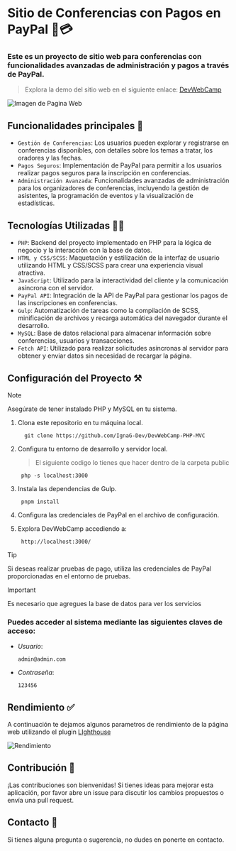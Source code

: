 # Sitio de Conferencias con Pagos en PayPal 💼💳
### Este es un proyecto de sitio web para conferencias con funcionalidades avanzadas de administración y pagos a través de PayPal.
> Explora la demo del sitio web en el siguiente enlace: [DevWebCamp](https://pelgoho.nyc.dom.my.id/)

![Imagen de Pagina Web](https://github.com/IgnaG-Dev/DevWebCamp-PHP-MVC/assets/163780789/82e72162-5f8c-44a0-992c-76b28501399c "Pagina Web DevWebCamp")

## Funcionalidades principales 🥇
- `Gestión de Conferencias`: Los usuarios pueden explorar y registrarse en conferencias disponibles, con detalles sobre los temas a tratar, los oradores y las fechas.
- `Pagos Seguros`: Implementación de PayPal para permitir a los usuarios realizar pagos seguros para la inscripción en conferencias.
- `Administración Avanzada`: Funcionalidades avanzadas de administración para los organizadores de conferencias, incluyendo la gestión de asistentes, la programación de eventos y la visualización de estadísticas.
## Tecnologías Utilizadas 🧑‍💻
- `PHP`: Backend del proyecto implementado en PHP para la lógica de negocio y la interacción con la base de datos.
- `HTML y CSS/SCSS`: Maquetación y estilización de la interfaz de usuario utilizando HTML y CSS/SCSS para crear una experiencia visual atractiva.
- `JavaScript`: Utilizado para la interactividad del cliente y la comunicación asíncrona con el servidor.
- `PayPal API`: Integración de la API de PayPal para gestionar los pagos de las inscripciones en conferencias.
- `Gulp`: Automatización de tareas como la compilación de SCSS, minificación de archivos y recarga automática del navegador durante el desarrollo.
- `MySQL`: Base de datos relacional para almacenar información sobre conferencias, usuarios y transacciones.
- `Fetch API`: Utilizado para realizar solicitudes asíncronas al servidor para obtener y enviar datos sin necesidad de recargar la página.

## Configuración del Proyecto ⚒️
>[!NOTE]
>Asegúrate de tener instalado PHP y MySQL en tu sistema.

1. Clona este repositorio en tu máquina local.
   
   ``` 
     git clone https://github.com/IgnaG-Dev/DevWebCamp-PHP-MVC
   ```
2. Configura tu entorno de desarrollo y servidor local.
   > El siguiente codigo lo tienes que hacer dentro de la carpeta public
   ```
    php -s localhost:3000
   ```
4. Instala las dependencias de Gulp.
   ```
    pnpm install
   ```
5. Configura las credenciales de PayPal en el archivo de configuración.
6. Explora DevWebCamp accediendo a:
   ```
    http://localhost:3000/
   ```
>[!TIP]
> Si deseas realizar pruebas de pago, utiliza las credenciales de PayPal proporcionadas en el entorno de pruebas.

>[!IMPORTANT]
> Es necesario que agregues la base de datos para ver los servicios

### Puedes acceder al sistema mediante las siguientes claves de acceso:

- _Usuario_:
   ```
   admin@admin.com
   ```
- _Contraseña_:
   ```
   123456
   ```


## Rendimiento ✅
A continuación te dejamos algunos parametros de rendimiento de la página web utilizando el plugin [LIghthouse](https://chromewebstore.google.com/detail/lighthouse/blipmdconlkpinefehnmjammfjpmpbjk?pli=1)

![Rendimiento](https://github.com/IgnaG-Dev/DevWebCamp-PHP-MVC/assets/163780789/aaf7e211-f1ed-4320-a502-78ddbeca59da "Rendimiento de DevWebCamp")

## Contribución 📨
¡Las contribuciones son bienvenidas! Si tienes ideas para mejorar esta aplicación, por favor abre un issue para discutir los cambios propuestos o envía una pull request.

## Contacto 👤
Si tienes alguna pregunta o sugerencia, no dudes en ponerte en contacto.

